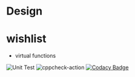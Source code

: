 # Design

 # wishlist
 * virtual functions
 
 
 ![Unit Test](https://github.com/99002610/Analysis_of_Cricketers/workflows/Unit%20Test/badge.svg?branch=main)
![cppcheck-action](https://github.com/99002610/MiniProject_Template/workflows/cppcheck-action/badge.svg)
[![Codacy Badge](https://app.codacy.com/project/badge/Grade/ccbfaa00784a474a8895415329be0351)](https://www.codacy.com/gh/99002610/MiniProject-Analysis-of-Cricketers/dashboard?utm_source=github.com&amp;utm_medium=referral&amp;utm_content=99002610/MiniProject-Analysis-of-Cricketers&amp;utm_campaign=Badge_Grade)
